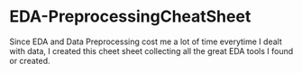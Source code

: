# EDA-PreprocessingCheatSheet
Since EDA and Data Preprocessing cost me a lot of time everytime I dealt with data, I created this cheet sheet collecting all the great EDA tools I found or created.
